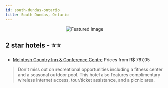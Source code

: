 ```yaml
---
id: south-dundas-ontario
title: South Dundas, Ontario
---
```


<center><img src="https://i.travelapi.com/hotels/11000000/10050000/10044900/10044876/7ac435a1_z.jpg" alt="Featured Image" /></center>


##  2 star hotels - ⭐️⭐️

-    [McIntosh Country Inn & Conference Centre](https://us.hurb.com/hotels/south-dundas/mcintosh-country-inn-conference-centre-JNP-JP124731?cmp=18055) Prices from R$ 767,05
   > Don't miss out on recreational opportunities including a fitness center and a seasonal outdoor pool. This hotel also features complimentary wireless Internet access, tour/ticket assistance, and a picnic area.
